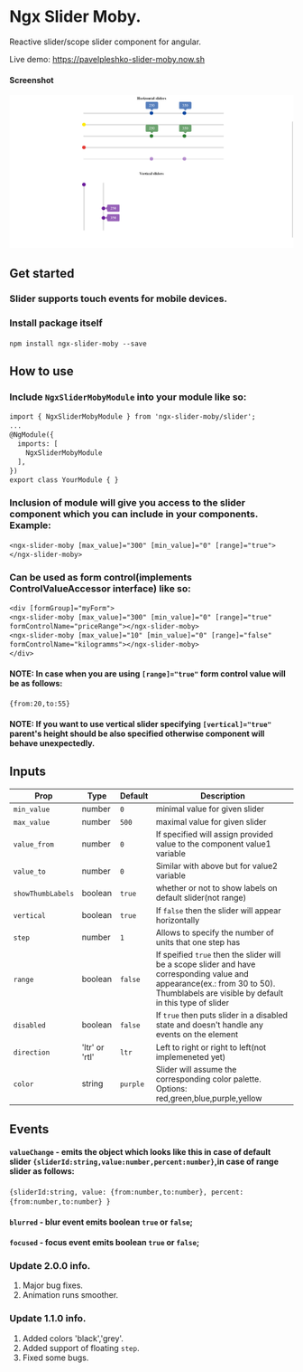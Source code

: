 # Ngx Slider Moby.
Reactive slider/scope slider component for angular.

Live demo: https://pavelpleshko-slider-moby.now.sh

#### Screenshot
![main_screen](screen.png)

## Get started

### Slider supports touch events for mobile devices.

### Install package itself
`npm install ngx-slider-moby --save`

## How to use

### Include `NgxSliderMobyModule` into your module like so:
```
import { NgxSliderMobyModule } from 'ngx-slider-moby/slider';
...
@NgModule({
  imports: [
    NgxSliderMobyModule
  ],
})
export class YourModule { }
```

### Inclusion of module will give you access to the slider component which you can include in your components. Example:
```
<ngx-slider-moby [max_value]="300" [min_value]="0" [range]="true"></ngx-slider-moby>
```

### Can be used as form control(implements ControlValueAccessor interface) like so:
```
<div [formGroup]="myForm">
<ngx-slider-moby [max_value]="300" [min_value]="0" [range]="true" formControlName="priceRange"></ngx-slider-moby>
<ngx-slider-moby [max_value]="10" [min_value]="0" [range]="false" formControlName="kilogramms"></ngx-slider-moby>
</div>
``` 

#### NOTE: In case when you are using `[range]="true"` form control value will be as follows:
`{from:20,to:55}`

#### NOTE: If you want to use vertical slider specifying `[vertical]="true"` parent's height should be also specified otherwise component will behave unexpectedly.

## Inputs


| Prop | Type | Default | Description |
| --- | --- | --- | --- |
| `min_value` | number | `0` | minimal value for given slider |
| `max_value` | number | `500` | maximal value for given slider |
| `value_from` | number | `0` | If specified will assign provided value to the component value1 variable|
| `value_to` | number | `0` | Similar with above but for value2 variable |
| `showThumbLabels` | boolean | `true` | whether or not to show labels on default slider(not range) |
| `vertical` | boolean | `true` | If `false` then the slider will appear horizontally |
| `step` | number | `1` | Allows to specify the number of units that one step has |
| `range` | boolean | `false` | If speified `true` then the slider will be a scope slider and have corresponding value and appearance(ex.: from 30 to 50). Thumblabels are visible by default in this type of slider |
| `disabled` | boolean | `false` |  If `true` then puts slider in a disabled state and doesn't handle any events on the element |
| `direction` | 'ltr' or 'rtl' | `ltr` | Left to right or right to left(not implemeneted yet) |
|`color` | string | `purple` | Slider will assume the corresponding color palette. Options: red,green,blue,purple,yellow | 
## Events 
#### `valueChange` - emits the object which looks like this in case of default slider `{sliderId:string,value:number,percent:number}`,in case of range slider as follows:
`{sliderId:string,
	value:
	{from:number,to:number},
	percent:
	{from:number,to:number}
}`

#### `blurred` - blur event emits boolean `true` or `false`;

#### `focused` - focus event emits boolean `true` or `false`;

### Update 2.0.0 info.
1. Major bug fixes.
2. Animation runs smoother.

### Update 1.1.0 info.
1. Added colors 'black','grey'.
2. Added support of floating `step`.
3. Fixed some bugs.

